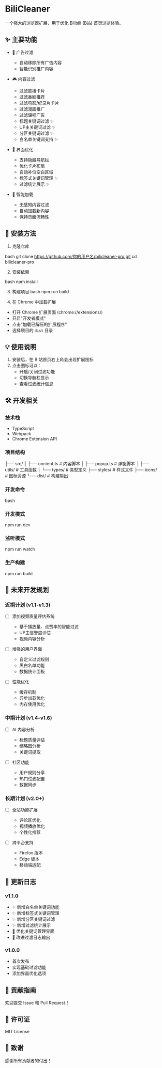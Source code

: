 # BiliCleaner

一个强大的浏览器扩展，用于优化 Bilibili (B站) 首页浏览体验。

## ✨ 主要功能

- 🚫 广告过滤
  - 自动移除所有广告内容
  - 智能识别推广内容

- 🎮 内容过滤
  - 过滤直播卡片
  - 过滤番剧推荐
  - 过滤电影/纪录片卡片
  - 过滤漫画推广
  - 过滤课程广告
  - 标题关键词过滤 ✨
  - UP主关键词过滤 ✨
  - 分区关键词过滤 ✨
  - 白名单关键词支持 ✨

- 📱 界面优化
  - 支持隐藏导航栏
  - 优化卡片布局
  - 自动补位空白区域
  - 标签式关键词管理 ✨
  - 过滤统计展示 ✨

- 🔄 智能加载
  - 无感知内容过滤
  - 自动加载新内容
  - 保持页面流畅性

## 🚀 安装方法

1. 克隆仓库

bash
git clone https://github.com/你的用户名/bilicleaner-pro.git 
cd bilicleaner-pro

2. 安装依赖

bash 
npm install


3. 构建项目
bash 
npm run build



4. 在 Chrome 中加载扩展
- 打开 Chrome 扩展页面 (chrome://extensions/)
- 开启"开发者模式"
- 点击"加载已解压的扩展程序"
- 选择项目的 `dist` 目录

## 💡 使用说明

1. 安装后，在 B 站首页右上角会出现扩展图标
2. 点击图标可以：
   - 开启/关闭过滤功能
   - 切换导航栏显示
   - 查看过滤统计信息

## 🛠️ 开发相关

### 技术栈
- TypeScript
- Webpack
- Chrome Extension API

### 项目结构

├── src/ 
│ ├── content.ts # 内容脚本 
│ ├── popup.ts # 弹窗脚本 
│ ├── utils/ # 工具函数 
│ └── types/ # 类型定义 
├── styles/ # 样式文件 
├── icons/ # 图标资源 
└── dist/ # 构建输出


### 开发命令
bash

### 开发模式  
npm run dev 

### 监听模式
npm run watch 

### 生产构建 
npm run build



## 🚀 未来开发规划

### 近期计划 (v1.1-v1.3)
- [ ] 添加视频质量评估系统
  - 基于播放量、点赞率的智能过滤
  - UP主信誉度评估
  - 视频内容分析

- [ ] 增强的用户界面
  - 自定义过滤规则
  - 黑白名单功能
  - 数据统计面板

- [ ] 性能优化
  - 缓存机制
  - 异步加载优化
  - 内存使用优化

### 中期计划 (v1.4-v1.6)
- [ ] AI 内容分析
  - 标题质量评估
  - 缩略图分析
  - 关键词提取

- [ ] 社区功能
  - 用户规则分享
  - 热门过滤配置
  - 数据同步

### 长期计划 (v2.0+)
- [ ] 全站功能扩展
  - 评论区优化
  - 视频播放优化
  - 个性化推荐

- [ ] 跨平台支持
  - Firefox 版本
  - Edge 版本
  - 移动端适配

## 📝 更新日志

### v1.1.0
- ✨ 新增白名单关键词功能
- ✨ 新增标签式关键词管理
- ✨ 新增分区关键词过滤
- ✨ 新增过滤统计展示
- 🎨 优化关键词管理界面
- 📝 改进过滤日志输出

### v1.0.0
- 首次发布
- 实现基础过滤功能
- 添加界面优化选项

## 🤝 贡献指南

欢迎提交 Issue 和 Pull Request！

## 📄 许可证

MIT License

## 🙏 致谢

感谢所有贡献者的付出！
